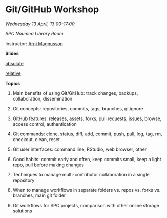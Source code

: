 # Git/GitHub Workshop

*Wednesday 13 April, 13:00-17:00*

*SPC Noumea Library Room*

Instructor: [Arni Magnusson](https://github.com/arni-magnusson)

**Slides**

[absolute](https://github.com/PacificCommunity/ofp-sam-git-workshop/blob/main/slides/01_intro/01_intro.pdf)

[relative](slides/01_intro/01_intro.pdf)

**Topics**

1. Main benefits of using Git/GitHub: track changes, backups, collaboration,
   dissemination

2. Git concepts: repositories, commits, tags, branches, gitignore

3. GitHub features: releases, assets, forks, pull requests, issues, browse,
   access control, authentication

4. Git commands: clone, status, diff, add, commit, push, pull, log, tag, rm,
   checkout, clean, reset

5. Git user interfaces: command line, RStudio, web browser, other

6. Good habits: commit early and often, keep commits small, keep a light repo,
   pull before making changes

7. Techniques to manage multi-contributor collaboration in a single repository

8. When to manage workflows in separate folders vs. repos vs. forks vs.
   branches, main git folder

9. Git workflows for SPC projects, comparison with other online storage
   solutions
